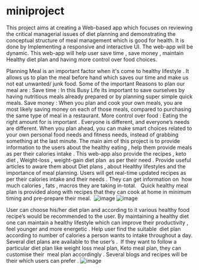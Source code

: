# miniproject

This project aims at creating a Web-based app which focuses on  reviewing the critical  managerial issues of diet planning and demonstrating the conceptual structure of meal management which is good for health. 
It is done by Implementing a responsive and interactive UI.
The web-app  will be dynamic. 
This web-app will help user  save  time , save money , maintain Healthy diet plan and having more control over food choices. 

Planning Meal is an important factor when it's come to healthy lifestyle . It allows us to plan the meal before hand which saves our time and make us not eat unwanted/ junk food. 
 Some of the important Reasons to plan our meal are : 
  Save time : In this Busy Life its important to save ourselves by having nutritious meals already prepared or by planning super simple quick meals.
  Save money : When you plan and cook your own meals, you are most likely saving money on each of those meals, compared to purchasing the same type of meal in a restaurant.
 More control over food : Eating the right amount for is important . Everyone is different, and everyone’s needs are different. When you plan ahead, you can make smart choices related to your own personal food needs and fitness needs, instead of grabbing something at the last minute.
The main aim of this project is to provide information to the users about the healthy eating , help them provide meals as per their calories intake . This web-app also provide the recipes , keto diet , Weight-loss , weight-gain diet plan  as per their need . Provide useful articles to aware them about Diet plans , about Healthy lifestyles and the importance of meal planning.
Users will get real-time updated recipes as per their calories intake and their needs . They can get information on  how much calories , fats , macros they are taking in-total. 
 Quick healthy meal plan is provided along with recipes that they can cook at home in minimum timing and pre-prepare their meal. 
![image](https://user-images.githubusercontent.com/75130949/155853931-5b1295ba-a668-4111-81d2-5299a8269d6f.png)
![image](https://user-images.githubusercontent.com/75130949/155853974-ed6927b0-5acb-4c53-9386-0992b0e7c412.png)

User can choose his/her diet plan and according to it various healthy food recipe’s would be recommended to the user.
By maintaining a healthy diet one can maintain a healthy lifestyle which can improve their productivity , feel younger and more energetic .
Help user find the suitable  diet plan according to number of calories a person wants to intake throughout a day.
Several diet plans are available to the user’s .  If they want to follow a particular diet plan like weight loss meal plan, Keto meal plan, they can customise their  meal plan accordingly .
Several blogs and recipes will be their which users can prefer .
![image](https://user-images.githubusercontent.com/75130949/155853983-bc31fe9c-ef96-4a9e-adca-be93bdc59424.png)




